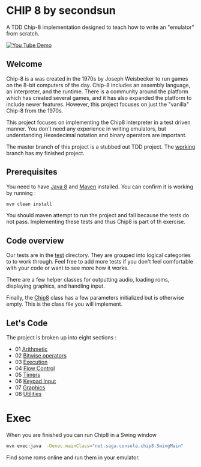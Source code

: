 CHIP 8 by secondsun
===================

A TDD Chip-8 implementation designed to teach how to write an "emulator" from scratch.

[![You Tube Demo](https://img.youtube.com/vi/X8fVRDHrw18/0.jpg)](https://www.youtube.com/watch?v=X8fVRDHrw18)

## Welcome

Chip-8 is a was created in the 1970s by Joseph Weisbecker to run games on the 8-bit computers of the day.  Chip-8 includes an assembly language, an interpreter, and the runtime.  There is a community around the platform which has created several games, and it has also expanded the platform to include newer features.  However, this project focuses on just the "vanilla" Chip-8 from the 1970s.

This project focuses on implementing the Chip8 interpreter in a test driven manner.  You don't need any experience in writing emulators, but understanding Hexedecimal notation and binary operators are important.

The master branch of this project is a stubbed out TDD project.  The [working](https://github.com/secondsun/chip8/tree/working) branch has my finished project.  

## Prerequisites

You need to have [Java 8](http://java.oracle.com) and [Maven](http://maven.apache.org) installed.  You can confirm it is working by running :

```bash
mvn clean install
```

You should maven attempt to run the project and fail because the tests do not pass.  Implementing these tests and thus Chip8 is part of th exercise.

## Code overview

Our tests are in the [test](src/test/java/net/saga/console/chip8/test) directory.  They are grouped into logical categories to to work through.  Feel free to add more tests if you don't feel comfortable with your code or want to see more how it works.

There are a few helper classes for outputting audio, loading roms, displaying graphics, and handling input.  

Finally, the [Chip8](src/main/java/net/saga/console/chip8/Chip8.java) class has a few parameters initialized but is otherwise empty.  This is the class file you will implement.

## Let's Code

The project is broken up into eight sections : 
 - 01 [Arithmetic](src/test/java/net/saga/console/chip8/test/E01ArithmeticOpCodeTest.java)
 - 02 [Bitwise operators](src/test/java/net/saga/console/chip8/test/E02BitwiseOpCodeTest.java)
 - 03 [Execution](src/test/java/net/saga/console/chip8/test/E03ClockExecutionAndMemoryTest.java)
 - 04 [Flow Control](src/test/java/net/saga/console/chip8/test/E04FlowControlTest.java)
 - 05 [Timers](src/test/java/net/saga/console/chip8/test/E05TimersTest.java)
 - 06 [Keypad Input](src/test/java/net/saga/console/chip8/test/E06KeypadInputTest.java)
 - 07 [Graphics](src/test/java/net/saga/console/chip8/test/E07GraphicsTest.java)
 - 08 [Utilities](src/test/java/net/saga/console/chip8/test/E08UtilitiesTest.java)

# Exec

When you are finished you can run Chip8 in a Swing window

```bash
mvn exec:java  -Dexec.mainClass="net.saga.console.chip8.SwingMain"
```

Find some roms online and run them in your emulator.
